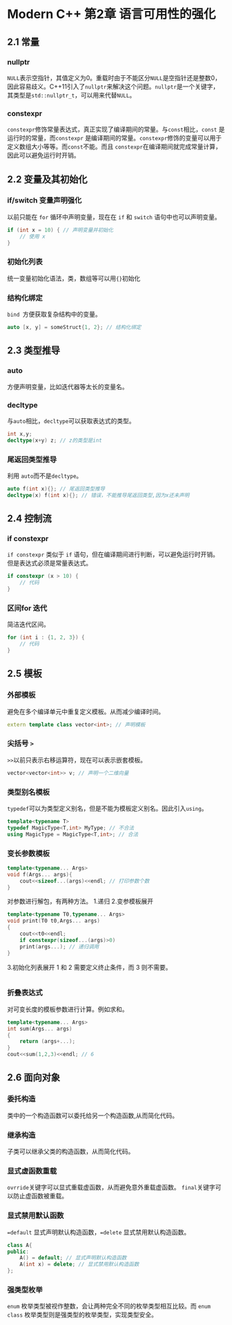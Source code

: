 # Modern C++ 第2章 语言可用性的强化
## 2.1 常量
### nullptr
`NULL`表示空指针，其值定义为0。重载时由于不能区分`NULL`是空指针还是整数0，因此容易歧义。C++11引入了`nullptr`来解决这个问题。`nullptr`是一个关键字，其类型是`std::nullptr_t`，可以用来代替`NULL`。
### constexpr
`constexpr`修饰常量表达式，真正实现了编译期间的常量。与`const`相比，`const` 是运行时的常量，而`constexpr` 是编译期间的常量。`constexpr`修饰的变量可以用于定义数组大小等等。而`const`不能。而且 `constexpr`在编译期间就完成常量计算，因此可以避免运行时开销。
## 2.2 变量及其初始化
### if/switch 变量声明强化
以前只能在 `for` 循环中声明变量，现在在 `if` 和 `switch` 语句中也可以声明变量。
```c++
if (int x = 10) { // 声明变量并初始化
    // 使用 x
}
```
### 初始化列表
统一变量初始化语法，类，数组等可以用`{}`初始化
### 结构化绑定
`bind `方便获取复杂结构中的变量。
```c++
auto [x, y] = someStruct{1, 2}; // 结构化绑定
```
## 2.3 类型推导
### auto
方便声明变量，比如迭代器等太长的变量名。
### decltype
与`auto`相比，`decltype`可以获取表达式的类型。
```c++
int x,y;
decltype(x+y) z; // z的类型是int
```
### 尾返回类型推导
利用 `auto`而不是`decltype`。
```c++
auto f(int x){}; // 尾返回类型推导
decltype(x) f(int x){}; // 错误，不能推导尾返回类型,因为x还未声明
```
## 2.4 控制流
### if constexpr
`if constexpr` 类似于 `if` 语句，但在编译期间进行判断，可以避免运行时开销。但是表达式必须是常量表达式。
```c++
if constexpr (x > 10) {
    // 代码
}
```
### 区间for 迭代
简洁迭代区间。
```c++
for (int i : {1, 2, 3}) {
    // 代码
}
```
## 2.5 模板
### 外部模板
避免在多个编译单元中重复定义模板。从而减少编译时间。
```c++
extern template class vector<int>; // 声明模板
```
### 尖括号 `>`
`>>`以前只表示右移运算符，现在可以表示嵌套模板。
```c++
vector<vector<int>> v; // 声明一个二维向量
```
### 类型别名模板
`typedef`可以为类型定义别名，但是不能为模板定义别名。因此引入`using`。
```c++
template<typename T>
typedef MagicType<T,int> MyType; // 不合法
using MagicType = MagicType<T,int>; // 合法
```
### 变长参数模板
```c++
template<typename... Args>
void f(Args... args){
    cout<<sizeof...(args)<<endl; // 打印参数个数
}
```
对参数进行解包，有两种方法。
1.递归
2.变参模板展开
```c++
template<typename T0,typename... Args>
void print(T0 t0,Args... args)
{
    cout<<t0<<endl;
    if constexpr(sizeof...(args)>0)
    print(args...); // 递归调用
}
```
3.初始化列表展开
1 和 2 需要定义终止条件，而 3 则不需要。
```c++

```
### 折叠表达式
对可变长度的模板参数进行计算。例如求和。
```c++
template<typename... Args>
int sum(Args... args)
{
    return (args+...);
}
cout<<sum(1,2,3)<<endl; // 6
```
## 2.6 面向对象
### 委托构造
类中的一个构造函数可以委托给另一个构造函数,从而简化代码。
### 继承构造
子类可以继承父类的构造函数，从而简化代码。
### 显式虚函数重载
`ovrride`关键字可以显式重载虚函数，从而避免意外重载虚函数。
`final`关键字可以防止虚函数被重载。
### 显式禁用默认函数
`=default` 显式声明默认构造函数，`=delete` 显式禁用默认构造函数。
```c++
class A{
public:
    A() = default; // 显式声明默认构造函数
    A(int x) = delete; // 显式禁用默认构造函数
};
```
### 强类型枚举
`enum` 枚举类型被视作整数，会让两种完全不同的枚举类型相互比较。而 `enum class` 枚举类型则是强类型的枚举类型，实现类型安全。
